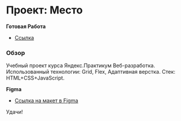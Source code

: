 # Проект: Место

**Готовая Работа**

* [Ссылка](https://vyacheslavshtyrlin.github.io/mesto-praktikum/)

### Обзор

Учебный проект курса Яндекс.Практикум Веб-разработка.
Использованный технологии: Grid, Flex, Адаптивная верстка.
Стек: HTML+CSS+JavaScript.

**Figma**

* [Ссылка на макет в Figma](https://www.figma.com/file/2cn9N9jSkmxD84oJik7xL7/JavaScript.-Sprint-4?node-id=0%3A1)


Удачи!
